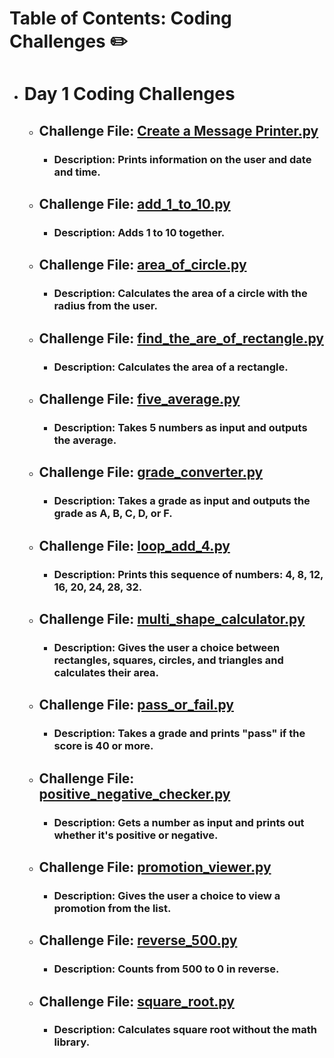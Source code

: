 # Table of Contents: Coding Challenges :pencil2:

- # **Day 1 Coding Challenges**
  - ## Challenge File: [Create a Message Printer.py](https://github.com/mmkdd27/CT4029-Principles-of-Programming-Code/blob/84d12c6241df5874c705fd3d07312a5048a46f58/Day%201%20-%20Session%201/coding%20challenge/Create%20a%20Message%20Printer.py)
    - ### Description: Prints information on the user and date and time.
  - ## Challenge File: [add_1_to_10.py](https://github.com/mmkdd27/CT4029-Principles-of-Programming-Code/blob/84d12c6241df5874c705fd3d07312a5048a46f58/Day%201%20-%20Session%201/coding%20challenge/add_1_to_10.py)
    - ### Description: Adds 1 to 10 together.
  - ## Challenge File: [area_of_circle.py](https://github.com/mmkdd27/CT4029-Principles-of-Programming-Code/blob/84d12c6241df5874c705fd3d07312a5048a46f58/Day%201%20-%20Session%201/coding%20challenge/area_of_circle.py)
    - ### Description: Calculates the area of a circle with the radius from the user.
  - ## Challenge File: [find_the_are_of_rectangle.py](https://github.com/mmkdd27/CT4029-Principles-of-Programming-Code/blob/84d12c6241df5874c705fd3d07312a5048a46f58/Day%201%20-%20Session%201/coding%20challenge/find_the_are%20_of_rectangle.py)
    - ### Description: Calculates the area of a rectangle.
  - ## Challenge File: [five_average.py](https://github.com/mmkdd27/CT4029-Principles-of-Programming-Code/blob/84d12c6241df5874c705fd3d07312a5048a46f58/Day%201%20-%20Session%201/coding%20challenge/five_averege.py)
    - ### Description: Takes 5 numbers as input and outputs the average.
  - ## Challenge File: [grade_converter.py](https://github.com/mmkdd27/CT4029-Principles-of-Programming-Code/blob/84d12c6241df5874c705fd3d07312a5048a46f58/Day%201%20-%20Session%201/coding%20challenge/grade_converter.py)
    - ### Description: Takes a grade as input and outputs the grade as A, B, C, D, or F.
  - ## Challenge File: [loop_add_4.py](https://github.com/mmkdd27/CT4029-Principles-of-Programming-Code/blob/84d12c6241df5874c705fd3d07312a5048a46f58/Day%201%20-%20Session%201/coding%20challenge/loop_add_4.py)
    - ### Description: Prints this sequence of numbers: 4, 8, 12, 16, 20, 24, 28, 32.
  - ## Challenge File: [multi_shape_calculator.py](https://github.com/mmkdd27/CT4029-Principles-of-Programming-Code/blob/84d12c6241df5874c705fd3d07312a5048a46f58/Day%201%20-%20Session%201/coding%20challenge/multi_shape_calculator.py)
    - ### Description: Gives the user a choice between rectangles, squares, circles, and triangles and calculates their area.
  - ## Challenge File: [pass_or_fail.py](https://github.com/mmkdd27/CT4029-Principles-of-Programming-Code/blob/84d12c6241df5874c705fd3d07312a5048a46f58/Day%201%20-%20Session%201/coding%20challenge/pass_or_fail.py)
    - ### Description: Takes a grade and prints "pass" if the score is 40 or more.
  - ## Challenge File: [positive_negative_checker.py](https://github.com/mmkdd27/CT4029-Principles-of-Programming-Code/blob/84d12c6241df5874c705fd3d07312a5048a46f58/Day%201%20-%20Session%201/coding%20challenge/positive_negative_checker.py)
    - ### Description: Gets a number as input and prints out whether it's positive or negative.
  - ## Challenge File: [promotion_viewer.py](https://github.com/mmkdd27/CT4029-Principles-of-Programming-Code/blob/84d12c6241df5874c705fd3d07312a5048a46f58/Day%201%20-%20Session%201/coding%20challenge/promotion_viewer.py)
    - ### Description: Gives the user a choice to view a promotion from the list.
  - ## Challenge File: [reverse_500.py](https://github.com/mmkdd27/CT4029-Principles-of-Programming-Code/blob/84d12c6241df5874c705fd3d07312a5048a46f58/Day%201%20-%20Session%201/coding%20challenge/reverse_500.py)
    - ### Description: Counts from 500 to 0 in reverse.
  - ## Challenge File: [square_root.py](https://github.com/mmkdd27/CT4029-Principles-of-Programming-Code/blob/84d12c6241df5874c705fd3d07312a5048a46f58/Day%201%20-%20Session%201/coding%20challenge/square_root.py)
    - ### Description: Calculates square root without the math library.
